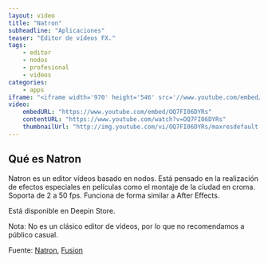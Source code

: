 ```yaml
---
layout: video
title: "Natron"
subheadline: "Aplicaciones"
teaser: "Editor de vídeos FX."
tags:
    - editor
    - nodos
    - profesional
    - videos
categories:
    - apps
iframe: "<iframe width='970' height='546' src='//www.youtube.com/embed/OQ7FI06DYRs' frameborder='0' allowfullscreen></iframe>"
video:
    embedURL: "https://www.youtube.com/embed/OQ7FI06DYRs"
    contentURL: "https://www.youtube.com/watch?v=OQ7FI06DYRs"
    thumbnailUrl: "http://img.youtube.com/vi/OQ7FI06DYRs/maxresdefault.jpg"
---
```

<!--more-->

## Qué es Natron

Natron es un editor vídeos basado en nodos.  Está pensado en la realización de efectos especiales en películas como el montaje de la ciudad en croma. Soporta de 2 a 50 fps. Funciona de forma similar a After Effects.

Está disponible en Deepin Store.

Nota: No es un clásico editor de vídeos, por lo que no recomendamos a público casual.

Fuente: [Natron](https://natron.fr/), [Fusion](https://www.youtube.com/user/GKTUTORIALES)